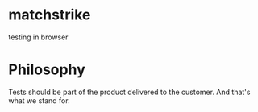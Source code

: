 # matchstrike
testing in browser

# Philosophy

Tests should be part of the product delivered to the customer. And that's what we stand for.
